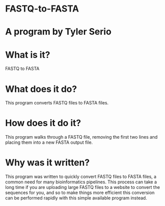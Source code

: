# FASTQ-to-FASTA
# A program by Tyler Serio
# What is it?
FASTQ to FASTA

# What does it do?
This program converts FASTQ files to FASTA files.

# How does it do it?
This program walks through a FASTQ file, removing the first two lines and placing them into a new FASTA output file.

# Why was it written?
This program was written to quickly convert FASTQ files to FASTA files, a common need for many bioinformatics pipelines. This process can take a long time if you are uploading large FASTQ files to a website to convert the sequences for you, and so to make things more efficient this conversion can be performed rapidly with this simple available program instead.
